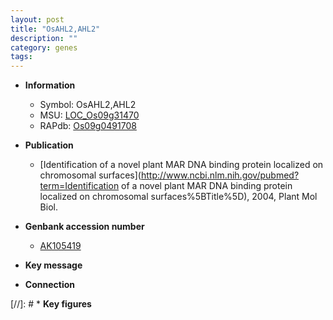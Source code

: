 ```yaml
---
layout: post
title: "OsAHL2,AHL2"
description: ""
category: genes
tags: 
---
```


* **Information**  
    + Symbol: OsAHL2,AHL2  
    + MSU: [LOC_Os09g31470](http://rice.uga.edu/cgi-bin/ORF_infopage.cgi?orf=LOC_Os09g31470)  
    + RAPdb: [Os09g0491708](http://rapdb.dna.affrc.go.jp/viewer/gbrowse_details/irgsp1?name=Os09g0491708)  

* **Publication**  
    + [Identification of a novel plant MAR DNA binding protein localized on chromosomal surfaces](http://www.ncbi.nlm.nih.gov/pubmed?term=Identification of a novel plant MAR DNA binding protein localized on chromosomal surfaces%5BTitle%5D), 2004, Plant Mol Biol.

* **Genbank accession number**  
    + [AK105419](http://www.ncbi.nlm.nih.gov/nuccore/AK105419)

* **Key message**  

* **Connection**  

[//]: # * **Key figures**  


